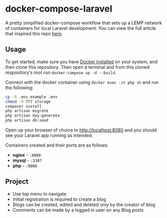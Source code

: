 # docker-compose-laravel
A pretty simplified docker-compose workflow that sets up a LEMP network of containers for local Laravel development. You can view the full article that inspired this repo [here](https://medium.com/@aschmelyun/the-beauty-of-docker-for-local-laravel-development-b5eb6caf0946).


## Usage

To get started, make sure you have [Docker installed](https://docs.docker.com/docker-for-mac/install/) on your system, and then clone this repository. Then open a terminal and from this cloned respository's root run `docker-compose up -d --build`. 

Connect with the docker container using `docker exec -it php sh` and run the following:

```bash
cp -R .env.example .env
chmod -R 777 storage
composer install
php artisan migrate
php artisan key:generate
php artisan db:seed
```


Open up your browser of choice to [http://localhost:8080](http://localhost:8080) and you should see your Laravel app running as intended. 

Containers created and their ports are as follows:

- **nginx** - `:8080`
- **mysql** - `:3307`
- **php** - `:9000`

## Project 

* Use top menu to navigate
* Initial registration is required to create a blog
* Blogs can be created, edited and deleted only by the creator of blog 
* Comments can be made by a logged in user on any Blog posts  
